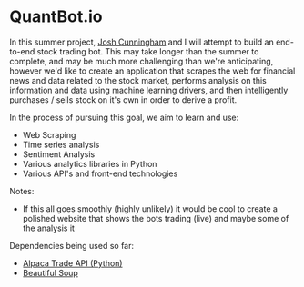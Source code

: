 # QuantBot.io

In this summer project, [Josh Cunningham](https://github.com/jcun-umich) and I will attempt to build an end-to-end stock trading bot. This may take longer than the summer to complete, and may be much more challenging than we're anticipating, however we'd like to create an application that scrapes the web for financial news and data related to the stock market, performs analysis on this information and data using machine learning drivers, and then intelligently purchases / sells stock on it's own in order to derive a profit.

In the process of pursuing this goal, we aim to learn and use:
* Web Scraping
* Time series analysis
* Sentiment Analysis
* Various analytics libraries in Python
* Various API's and front-end technologies

Notes:
* If this all goes smoothly (highly unlikely) it would be cool to create a polished website that shows the bots trading (live) and maybe some of the analysis it 

Dependencies being used so far:
* [Alpaca Trade API (Python)](https://pypi.org/project/alpaca-trade-api-fixed/)
* [Beautiful Soup](https://pypi.org/project/beautifulsoup4/)

